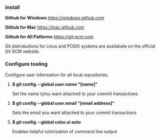 ### install 

**Github for Windows**
https://windows.github.com

**Github for Mac**
https://mac.github.com

**Github for All Patforms**
https://git-scm.com

Git distrubutions for Linux and POSIX systems are availabele on the official Git SCM website.

### Configure tooling
Configure user information for all local repositories

1. **$ git config --global user.name "[name]"**

    Set the name tytou want attached to your commit transactions

2. **$ git config --global user.email "[email address]"**

    Sets the email you want attached to your commit transactions

3. **$ git config --global color.ui auto**

    Enables helpful colorization of command line output
